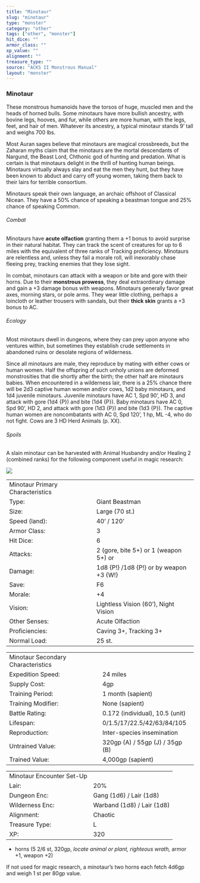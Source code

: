 ```yaml
---
title: "Minotaur"
slug: "minotaur"
type: "monster"
category: "other"
tags: ["other", "monster"]
hit_dice: ""
armor_class: ""
xp_value: ""
alignment: ""
treasure_type: ""
source: "ACKS II Monstrous Manual"
layout: "monster"
---
```


### Minotaur

These monstrous humanoids have the torsos of huge, muscled men and the heads of horned bulls. Some
minotaurs have more bullish ancestry, with bovine legs, hooves, and fur, while others are more
human, with the legs, feet, and hair of men. Whatever its ancestry, a typical minotaur stands 9’
tall and weighs 700 lbs.

Most Auran sages believe that minotaurs are magical crossbreeds, but the Zaharan myths claim that
the minotaurs are the mortal descendants of Nargund, the Beast Lord, Chthonic god of hunting and
predation. What is certain is that minotaurs delight in the thrill of hunting human beings.
Minotaurs virtually always slay and eat the men they hunt, but they have been known to abduct and
carry off young women, taking them back to their lairs for terrible consortium.

Minotaurs speak their own language, an archaic offshoot of Classical Nicean. They have a 50% chance
of speaking a beastman tongue and 25% chance of speaking Common.

###### Combat

Minotaurs have **acute olfaction** granting them a +1 bonus to avoid surprise in their natural
habitat. They can track the scent of creatures for up to 6 miles with the equivalent of three ranks
of Tracking proficiency. Minotaurs are relentless and, unless they fail a morale roll, will
inexorably chase fleeing prey, tracking enemies that they lose sight.

In combat, minotaurs can attack with a weapon or bite and gore with their horns. Due to their
**monstrous prowess**, they deal extraordinary damage and gain a +3 damage bonus with weapons.
Minotaurs generally favor great axes, morning stars, or pole arms. They wear little clothing,
perhaps a loincloth or leather trousers with sandals, but their **thick skin** grants a +3 bonus to
AC.

###### Ecology

Most minotaurs dwell in dungeons, where they can prey upon anyone who ventures within, but
sometimes they establish crude settlements in abandoned ruins or desolate regions of wilderness.

Since all minotaurs are male, they reproduce by mating with either cows or human women. Half the
offspring of such unholy unions are deformed monstrosities that die shortly after the birth; the
other half are minotaurs babies. When encountered in a wilderness lair, there is a 25% chance there
will be 2d3 captive human women and/or cows, 1d2 baby minotaurs, and 1d4 juvenile minotaurs.
Juvenile minotaurs have AC 1, Spd 90’, HD 3, and attack with gore (1d4 {P}) and bite (1d4 {P}). Baby
minotaurs have AC 0, Spd 90’, HD 2, and attack with gore (1d3 {P}) and bite (1d3 {P}). The captive
human women are noncombatants with AC 0, Spd 120’, 1 hp, ML -4, who do not fight. Cows are 3 HD Herd
Animals (p. XX).

###### Spoils

A slain minotaur can be harvested with Animal Husbandry and/or Healing 2 (combined ranks) for the
following component useful in magic research:

![](data:image/png;base64...)

|  |  |
| --- | --- |
| Minotaur Primary Characteristics | |
| Type: | Giant Beastman |
| Size: | Large (70 st.) |
| Speed (land): | 40’ / 120’ |
| Armor Class: | 3 |
| Hit Dice: | 6 |
| Attacks: | 2 (gore, bite 5+) or 1 (weapon 5+) or |
| Damage: | 1d8 {P!} /1d8 {P!} or  by weapon +3 {W!} |
| Save: | F6 |
| Morale: | +4 |
| Vision: | Lightless Vision (60’), Night Vision |
| Other Senses: | Acute Olfaction |
| Proficiencies: | Caving 3+, Tracking 3+ |
| Normal Load: | 25 st. |

|  |  |
| --- | --- |
| Minotaur Secondary Characteristics | |
| Expedition Speed: | 24 miles |
| Supply Cost: | 4gp |
| Training Period: | 1 month (sapient) |
| Training Modifier: | None (sapient) |
| Battle Rating: | 0.172 (individual), 10.5 (unit) |
| Lifespan: | 0/1.5/17/22.5/42/63/84/105 |
| Reproduction: | Inter-species insemination |
| Untrained Value: | 320gp (A) / 55gp (J) / 35gp (B) |
| Trained Value: | 4,000gp (sapient) |

|  |  |
| --- | --- |
| Minotaur Encounter Set-Up | |
| Lair: | 20% |
| Dungeon Enc: | Gang (1d6) / Lair (1d8) |
| Wilderness Enc: | Warband (1d8) / Lair (1d8) |
| Alignment: | Chaotic |
| Treasure Type: | L |
| XP: | 320 |

* horns (5 2/6 st, 320gp, *locate animal or plant, righteous wrath,* armor +1, weapon +2)

If not used for magic research, a minotaur’s two horns each fetch 4d6gp and weigh 1 st per 80gp
value.
